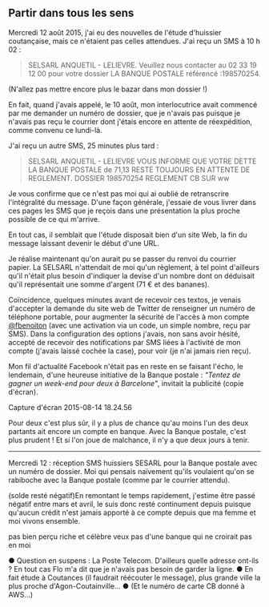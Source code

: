 ## Partir dans tous les sens

Mercredi 12 août 2015, j'ai eu des nouvelles de l'étude d'huissier coutançaise, mais ce n'étaient pas celles attendues. J'ai reçu un SMS à 10 h 02 :

> SELSARL ANQUETIL - LELIEVRE. Veuillez nous contacter au 02 33 19 12 00 pour votre dossier LA BANQUE POSTALE référencé :198570254.

(N'allez pas mettre encore plus le bazar dans mon dossier !)

En fait, quand j'avais appelé, le 10 août, mon interlocutrice avait commencé par me demander un numéro de dossier, que je n'avais pas puisque je n'avais pas reçu le courrier dont j'étais encore en attente de réexpédition, comme convenu ce lundi-là.

J'ai reçu un autre SMS, 25 minutes plus tard :

> SELSARL ANQUETIL - LELIEVRE VOUS INFORME QUE VOTRE DETTE LA BANQUE POSTALE de 71,13 RESTE TOUJOURS EN ATTENTE DE REGLEMENT. DOSSIER 198570254 REGLEMENT CB SUR ww

Je vous confirme que ce n'est pas moi qui ai oublié de retranscrire l'intégralité du message. D'une façon générale, j'essaie de vous livrer dans ces pages les SMS que je reçois dans une présentation la plus proche possible de ce qui m'arrive.

En tout cas, il semblait que l'étude disposait bien d'un site Web, la fin du message laissant devenir le début d'une URL.

Je réalise maintenant qu'on aurait pu se passer du renvoi du courrier papier. La SELSARL n'attendait de moi qu'un règlement, à tel point d'ailleurs qu'il n'était plus besoin d'indiquer la devise d'un nombre dont on déduisait qu'il représentait une somme d'argent (71 € et des bananes).

Coïncidence, quelques minutes avant de recevoir ces textos, je venais d'accepter la demande du site web de Twitter de renseigner un numéro de téléphone portable, pour augmenter la sécurité de l'accès à mon compte [@fbenoiton][1] (avec une activation via un code, un simple nombre, reçu par SMS). Dans la configuration des options j'avais, non sans avoir hésité, accepté de recevoir des notifications par SMS liées à l'activité de mon compte (j'avais laissé cochée la case), pour voir (je n'ai jamais rien reçu).

[1]: http://twitter.com/fbenoiton

Mon fil d'actualité Facebook n'était pas en reste en se faisant l'écho, le lendemain, d'une heureuse initiative de la Banque postale : *"Tentez de gagner un week-end pour deux à Barcelone"*, invitait la publicité (copie d'écran).

Capture d'écran 2015-08-14 18.24.56

Pour deux c'est plus sûr, il y a plus de chance qu'au moins l'un des deux partants ait encore un compte en banque. Avec la Banque postale, c'est plus prudent ! Et si l'on joue  de malchance, il n'y a que deux jours à tenir.

***

Mercredi 12 : réception SMS huissiers SESARL pour la Banque postale avec un numéro de dossier. Moi qui pensais naïvement qu'ils voulaient qu'on se rabiboche avec la Banque postale (comme par le courrier attendu).

(solde resté négatif)En remontant le temps rapidement, j'estime être passé négatif entre mars et avril, le suis donc resté continument depuis puisque qu'aucun crédit n'est jamais apporté à ce compte depuis que ma femme et moi vivons ensemble. 

pas bien perçu riche et célèbre
veux pas d'une banque qui ne croirait pas en moi

● Question en suspens : La Poste Telecom. D'ailleurs quelle adresse ont-ils ? En tout cas Flo m'a dit que je n'avais pas besoin de garder la ligne. ● En fait étude à Coutances (il faudrait réécouter le message), plus grande ville la plus proche d'Agon-Coutainville... ● (Et le numéro de carte CB donné à AWS...)
